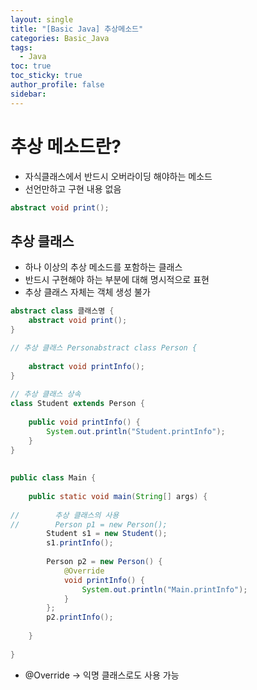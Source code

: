 ```yaml
---
layout: single
title: "[Basic Java] 추상메소드"
categories: Basic_Java
tags:
  - Java
toc: true
toc_sticky: true
author_profile: false
sidebar:
---
```

# 추상 메소드란?

- 자식클래스에서 반드시 오버라이딩 해야하는 메소드
- 선언만하고 구현 내용 없음

```java
abstract void print();
```

## 추상 클래스 

- 하나 이상의 추상 메소드를 포함하는 클래스
- 반드시 구현해야 하는 부분에 대해 명시적으로 표현
- 추상 클래스 자체는 객체 생성 불가

```java
abstract class 클래스명 {
	abstract void print();
}
```


```java
// 추상 클래스 Personabstract class Person {  
  
    abstract void printInfo();  
}  
  
// 추상 클래스 상속  
class Student extends Person {  
  
    public void printInfo() {  
        System.out.println("Student.printInfo");  
    }  
}  
  
  
public class Main {  
  
    public static void main(String[] args) {  
  
//        추상 클래스의 사용  
//        Person p1 = new Person();  
        Student s1 = new Student();  
        s1.printInfo();  
  
        Person p2 = new Person() {  
            @Override  
            void printInfo() {  
                System.out.println("Main.printInfo");  
            }  
        };  
        p2.printInfo();  
  
    }  
  
}
```

- @Override -> 익명 클래스로도 사용 가능